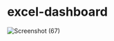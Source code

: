 # excel-dashboard
![Screenshot (67)](https://github.com/user-attachments/assets/0e496f14-9fe3-4fee-943f-b9f3a2104e53)
